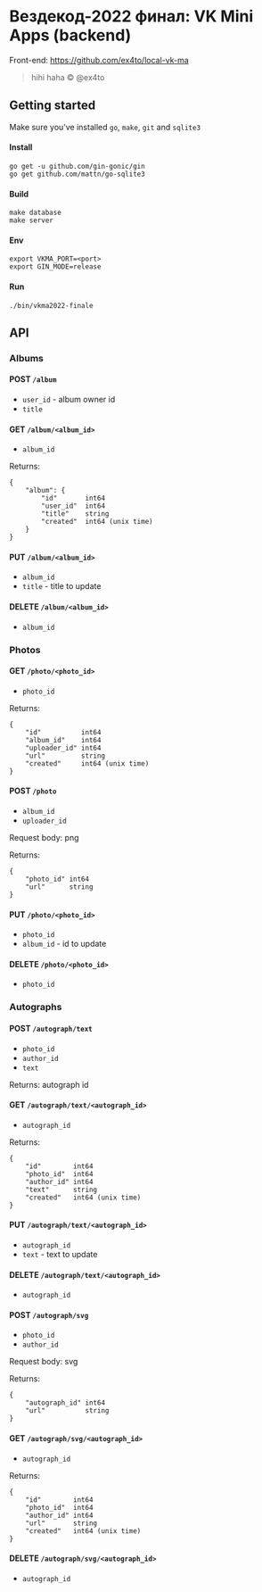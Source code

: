 # Вездекод-2022 финал: VK Mini Apps (backend)

Front-end: https://github.com/ex4to/local-vk-ma

> hihi haha © @ex4to

## Getting started

Make sure you've installed `go`, `make`, `git` and `sqlite3`

#### Install

```
go get -u github.com/gin-gonic/gin
go get github.com/mattn/go-sqlite3
```

#### Build

```
make database
make server
```

#### Env

```
export VKMA_PORT=<port>
export GIN_MODE=release
```

#### Run

```
./bin/vkma2022-finale
```

## API

### Albums

#### POST `/album`

* `user_id` - album owner id
* `title`

#### GET `/album/<album_id>`

* `album_id`

Returns:

```
{
    "album": {
        "id"       int64
        "user_id"  int64
        "title"    string
        "created"  int64 (unix time)
    }
}
```

#### PUT `/album/<album_id>`

* `album_id`
* `title` - title to update

#### DELETE `/album/<album_id>`

* `album_id`

### Photos

#### GET `/photo/<photo_id>`

* `photo_id`

Returns:

```
{
    "id"          int64
    "album_id"    int64
    "uploader_id" int64
    "url"         string
    "created"     int64 (unix time)
}
```

#### POST `/photo`

* `album_id`
* `uploader_id`

Request body: png

Returns:

```
{
    "photo_id" int64
    "url"      string
}
```

#### PUT `/photo/<photo_id>`

* `photo_id`
* `album_id` - id to update

#### DELETE `/photo/<photo_id>`

* `photo_id`

### Autographs

#### POST `/autograph/text`

* `photo_id`
* `author_id`
* `text`

Returns: autograph id

#### GET `/autograph/text/<autograph_id>`

* `autograph_id`

Returns:

```
{
    "id"        int64
    "photo_id"  int64
    "author_id" int64
    "text"      string
    "created"   int64 (unix time)
}
```

#### PUT `/autograph/text/<autograph_id>`

* `autograph_id`
* `text` - text to update

#### DELETE `/autograph/text/<autograph_id>`

* `autograph_id`

#### POST `/autograph/svg`

* `photo_id`
* `author_id`

Request body: svg

Returns:

```
{
    "autograph_id" int64
    "url"          string
}
```

#### GET `/autograph/svg/<autograph_id>`

* `autograph_id`

Returns:

```
{
    "id"        int64
    "photo_id"  int64
    "author_id" int64
    "url"       string
    "created"   int64 (unix time)
}
```

#### DELETE `/autograph/svg/<autograph_id>`

* `autograph_id`
